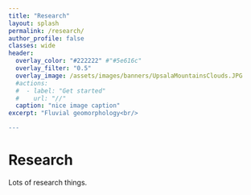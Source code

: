 ```yaml
---
title: "Research"
layout: splash
permalink: /research/
author_profile: false
classes: wide
header:
  overlay_color: "#222222" #"#5e616c"
  overlay_filter: "0.5"
  overlay_image: /assets/images/banners/UpsalaMountainsClouds.JPG
  #actions:
  #  - label: "Get started"
  #    url: "//"
  caption: "nice image caption"
excerpt: "Fluvial geomorphology<br/>

---
```


# Research

Lots of research things.
